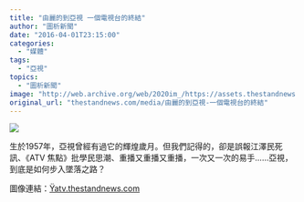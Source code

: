 ```yaml
---
title: "由麗的到亞視 一個電視台的終結"
author: "圖析新聞"
date: "2016-04-01T23:15:00"
categories:
  - "媒體"
tags:
  - "亞視"
topics:
  - "圖析新聞"
image: "http://web.archive.org/web/2020im_/https://assets.thestandnews.com/media/photos/atvtimeline-23_8BASr.png"
original_url: "thestandnews.com/media/由麗的到亞視-一個電視台的終結"
---
```

![](http://web.archive.org/web/2020im_/https://assets.thestandnews.com/media/photos/atvtimeline-23_8BASr.png)

生於1957年，亞視曾經有過它的輝煌歲月。但我們記得的，卻是誤報江澤民死訊、《ATV 焦點》批學民思潮、重播又重播又重播，一次又一次的易手…...亞視，到底是如何步入墜落之路？

圖像連結：[Ÿatv.thestandnews.com](http://web.archive.org/web/20211229061336/https://atv.thestandnews.com/)